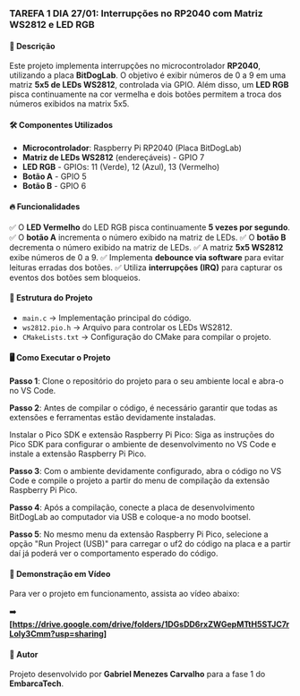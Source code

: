 ### TAREFA 1 DIA 27/01: Interrupções no RP2040 com Matriz WS2812 e LED RGB 

#### 📌 Descrição
Este projeto implementa interrupções no microcontrolador **RP2040**, utilizando a placa **BitDogLab**. O objetivo é exibir números de 0 a 9 em uma matriz **5x5 de LEDs WS2812**, controlada via GPIO. Além disso, um **LED RGB** pisca continuamente na cor vermelha e dois botões permitem a troca dos números exibidos na matrix 5x5.

#### 🛠️ Componentes Utilizados
- **Microcontrolador**: Raspberry Pi RP2040 (Placa BitDogLab)
- **Matriz de LEDs WS2812** (endereçáveis) - GPIO 7
- **LED RGB** - GPIOs: 11 (Verde), 12 (Azul), 13 (Vermelho)
- **Botão A** - GPIO 5
- **Botão B** - GPIO 6

#### 🔥 Funcionalidades
✅ O **LED Vermelho** do LED RGB pisca continuamente **5 vezes por segundo**.
✅ O **botão A** incrementa o número exibido na matriz de LEDs.
✅ O **botão B** decrementa o número exibido na matriz de LEDs.
✅ A matriz **5x5 WS2812** exibe números de 0 a 9.
✅ Implementa **debounce via software** para evitar leituras erradas dos botões.
✅ Utiliza **interrupções (IRQ)** para capturar os eventos dos botões sem bloqueios.

#### 📜 Estrutura do Projeto
- `main.c` → Implementação principal do código.
- `ws2812.pio.h` → Arquivo para controlar os LEDs WS2812.
- `CMakeLists.txt` → Configuração do CMake para compilar o projeto.

#### 🖥️ Como Executar o Projeto

**Passo 1**: Clone o repositório do projeto para o seu ambiente local e abra-o no VS Code.

**Passo 2**: Antes de compilar o código, é necessário garantir que todas as extensões e ferramentas estão devidamente instaladas.

Instalar o Pico SDK e extensão Raspberry Pi Pico: Siga as instruções do Pico SDK para configurar o ambiente de desenvolvimento no VS Code e instale a extensão Raspberry Pi Pico.

**Passo 3**: Com o ambiente devidamente configurado, abra o código no VS Code e compile o projeto a partir do menu de compilação da extensão Raspberry Pi Pico.

**Passo 4**: Após a compilação, conecte a placa de desenvolvimento BitDogLab ao computador via USB e coloque-a no modo bootsel.

**Passo 5**: No mesmo menu da extensão Raspberry Pi Pico, selecione a opção "Run Project (USB)" para carregar o uf2 do código na placa e a partir daí já poderá ver o comportamento esperado do código.

#### 🎥 Demonstração em Vídeo
Para ver o projeto em funcionamento, assista ao vídeo abaixo:

➡️ **[https://drive.google.com/drive/folders/1DGsDD6rxZWGepMTtH5STJC7rLoly3Cmm?usp=sharing]**

#### 📌 Autor
Projeto desenvolvido por **Gabriel Menezes Carvalho** para a fase 1 do **EmbarcaTech**.